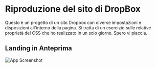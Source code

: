 
# Riproduzione del sito di DropBox

Questo è un progetto di un sito Dropbox con diverse impostazioni e disposizioni all'interno della pagina. Si tratta di un esercizio sulle relative proprietà del CSS che ho realizzato in un solo giorno. Spero vi piaccia.
## Landing in Anteprima

![App Screenshot](https://i.ibb.co/LzTryzC0/05-02-2025-22-37-06-REC.png)